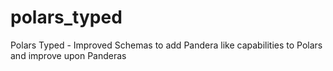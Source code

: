 # polars_typed
Polars Typed - Improved Schemas to add Pandera like capabilities to Polars and improve upon Panderas
